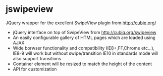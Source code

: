 jswipeview
==========

JQuery wrapper for the excellent SwipeView plugin from http://cubiq.org/

 * jQuery interface on top of SwipeView from http://cubiq.org/swipeview
 * An easily configurable gallery of HTML pages which are loaded using AJAX
 * Wide borwser functionality and compatibility (IE8+,FF,Chrome etc...), IE8-9 will work but without swipe/transition IE10 in standards mode will also support transitions
 * Container element will be resized to match the height of the content
 * API for customization


 
